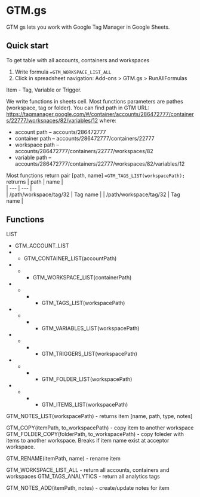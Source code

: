 # GTM.gs 
GTM gs lets you work with Google Tag Manager in Google Sheets.

## Quick start
To get table with all accounts, containers and workspaces
1. Write formula ```=GTM_WORKSPACE_LIST_ALL```
2. Click in spreadsheet navigation:
Add-ons > GTM.gs > RunAllFormulas

Item - Tag, Variable or Trigger.

We write functions in sheets cell. Most functions parameters are pathes (workspace, tag or folder).
You can find path in GTM URL:  
https://tagmanager.google.com/#/container/accounts/286472777/containers/22777/workspaces/82/variables/12
where:
* account path – accounts/286472777    
* container path – accounts/286472777/containers/22777
* workspace path –  accounts/286472777/containers/22777/workspaces/82
* variable path – accounts/286472777/containers/22777/workspaces/82/variables/12

Most functions return pair [path, name]
```=GTM_TAGS_LIST(workspacePath);```
retrurns
| path | name |  
| --- | --- |   
| /path/workspace/tag/32 | Tag name |
| /path/workspace/tag/32 | Tag name |

## Functions
LIST
* GTM_ACCOUNT_LIST
* * GTM_CONTAINER_LIST(accountPath)
* * * GTM_WORKSPACE_LIST(containerPath)
* * * * GTM_TAGS_LIST(workspacePath)
* * * * GTM_VARIABLES_LIST(workspacePath)
* * * * GTM_TRIGGERS_LIST(workspacePath)
* * * * GTM_FOLDER_LIST(workspacePath)
* * * * GTM_ITEMS_LIST(workspacePath) 

GTM_NOTES_LIST(workspacePath) - returns item [name, path, type, notes]

GTM_COPY(itemPath, to_workspacePath) - copy item to another workspace
GTM_FOLDER_COPY(folderPath, to_workspacePath) - copy foleder with items to another workspace. Breaks if item name exist at acceptor workspace.

GTM_RENAME(itemPath, name) - rename item


GTM_WORKSPACE_LIST_ALL - return all accounts, containers and workspaces
GTM_TAGS_ANALYTICS - return all analytics tags

GTM_NOTES_ADD(itemPath, notes) - create/update notes for item

